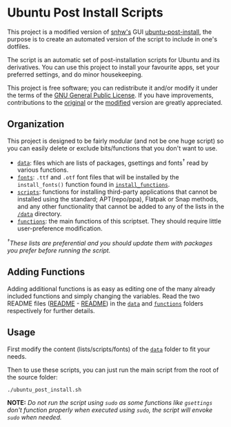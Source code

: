 Ubuntu Post Install Scripts
===========================

This project is a modified version of [snhw's](https://github.com/snwh) GUI [ubuntu-post-install](https://github.com/snwh/ubuntu-post-install), the purpose is to create an automated version of the script to include in one's dotfiles.

The script is an automatic set of post-installation scripts for Ubuntu and its derivatives. You can use this project to install your favourite apps, set your preferred settings, and do minor housekeeping.

This project is free software; you can redistribute it and/or modify it under the terms of the [GNU General Public License](/LICENSE). If you have improvements, contributions to the [original](https://github.com/snwh/ubuntu-post-install) or the [modified](https://github.com/radam9/ubuntu_post_install) version are greatly appreciated.

## Organization

This project is designed to be fairly modular (and not be one huge script) so you can easily delete or exclude bits/functions that you don't want to use.

 * [`data`](/data): files which are lists of packages, gsettings and fonts<sup>&dagger;</sup> read by various functions.
 * [`fonts`](/data/fonts): `.ttf` and `.otf` font files that will be installed by the `install_fonts()` function found in [`install_functions`](/functions/install_functions).
 * [`scripts`](/data/scripts): functions for installing third-party applications that cannot be installed using the standard; APT(repo/ppa), Flatpak or Snap methods, and any other functionality that cannot be added to any of the lists in the [`/data`](/data) directory.
 * [`functions`](/functions): the main functions of this scriptset. They should require little user-preference modification.

*<sup>&dagger;</sup>These lists are preferential and you should update them with packages you prefer before running the script.*

## Adding Functions

Adding additional functions is as easy as editing one of the many already included functions and simply changing the variables. Read the two README files ([README](/data/README.md) - [README](/functions/README.md)) in the [`data`](/data) and [`functions`](/functions) folders respectively for further details.

## Usage

First modify the content (lists/scripts/fonts) of the [`data`](/data) folder to fit your needs.

Then to use these scripts, you can just run the main script from the root of the source folder:

    ./ubuntu_post_install.sh

**NOTE:** *Do not run the script using `sudo` as some functions like `gsettings` don't function properly when executed using `sudo`, the script will envoke `sudo` when needed.*
